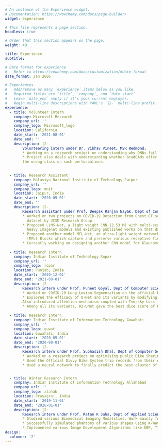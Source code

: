 ```yaml
---
# An instance of the Experience widget.
# Documentation: https://wowchemy.com/docs/page-builder/
widget: experience

# This file represents a page section.
headless: true

# Order that this section appears on the page.
weight: 40

title: Experience
subtitle:

# Date format for experience
#   Refer to https://wowchemy.com/docs/customization/#date-format
date_format: Jan 2006

# Experiences.
#   Add/remove as many `experience` items below as you like.
#   Required fields are `title`, `company`, and `date_start`.
#   Leave `date_end` empty if it's your current employer.
#   Begin multi-line descriptions with YAML's `|2-` multi-line prefix.
experience:
  - title: Volunteer Intern
    company: Microsoft Research
    company_url: ''
    company_logo: Microsoft_logo
    location: California
    date_start: '2021-08-01'
    date_end: ''
    description: |2-
        Volunteering intern under Dr. Vibhav Vineet, MSR Redmond:
        * Working on a research project on understanding why DNNs fail to some adversarial perturbations like Gaussian Noise, Affine Transformations, Background change.
        * Project also deals with understanding whether GradCAMs offer sufficient insights about why the model predicts 
        the wrong class on such perturbations. 
    
        
  - title: Research Assistant
    company: Malaviya National Institute of Technology Jaipur
    company_url: ''
    company_logo: mnit
    location: Jaipur, India
    date_start: '2020-05-01'
    date_end: ''
    description: |2-
        Research assistant under Prof. Deepak Ranjan Nayak, Dept of Computer Science:
        * Worked on two projects on COVID-19 Detection from Chest CT scans using Deep Learning. Used the official COVID CT 
          dataset by UCSD Research Group.
        * Proposed LiMS-Net, a light weight CNN (2.53 M) with multi-scale feature learning capability which outperformed the
          heavy Imagenet models and existing published works on that dataset.
        * Proposed another model MFL-Net, an ultra-light weight network (0.78 M) consisting of 4 Multi-Scale Feature Learning 
          (MFL) Blocks which capture and preserve various receptive fields using residual skip connections.
        * Currently working on designing another CNN model for Glaucoma Detection from Fundus Images.  
  
  - title: Research Intern
    company: Indian Institute of Technology Ropar
    company_url: ''
    company_logo: ropar
    location: Punjab, India
    date_start: '2020-12-01'
    date_end: '2021-08-01'
    description: |2-
        Research intern under Prof. Puneet Goyal, Dept of Computer Science:
        * Worked on COVID-19 Lung Lesion Segmentation on the official NIH COVID-19 Grand Challenge Data.
        * Explored the efficacy of U-Net and its variants by modifying the networks by adding residual blocks and atrous convolution blocks.
        Also introduced attention mechanism coupled with Tversky Loss for enhancing feature learning capability
        * Among all its variants, R2-UNet gave the best dice score of 83.54%
    
  - title: Research Intern
    company: Indian Institute of Information Technology Guwahati
    company_url: ''
    company_logo: guwat
    location: Guwahati, India
    date_start: '2020-05-01'
    date_end: '2020-08-01'
    description: |2-
        Research intern under Prof. Subhasish Dhal, Dept of Computer Science:
        * Worked on a research project on optimising public Bike Sharing Systems. Developed a Machine Learning based bike recommendation system which recommends bikes to the users based on their travel demands.
        * Used the Official Divvy Bike System trip records from their data to analyze the bike trip patterns. Grouped bikes with similar trip patterns using K-means clustering.
        * Used a neural network to finally predict the best cluster of bike for the user's inputs which achieved 97% accuracy. The system recommends the bike belonging to the predicted cluster among the available bikes. 


  - title: Winter Research Intern
    company: Indian Institute of Information Technology Allahabad
    company_url: ''
    company_logo: alahab
    location: Prayagraj, India
    date_start: '2019-11-01'
    date_end: '2020-01-01'
    description: |2-
        Research intern under Prof. Ratan K Saha, Dept of Applied Sciences:
        * Studied various Biomedical Imaging Modalities. Work mainly focused on Photoacoustic Imaging techniques like PA Tomography, Microscopy.
        * Successfully simulated phantoms of various shapes using K-Wave toolbox in MATLAB. 
        * Implemented various Image Development Algorithms like UBP, TI and worked on different simulation techniques like Monte Carlo Simulation.
design:
  columns: '2'
---
```

